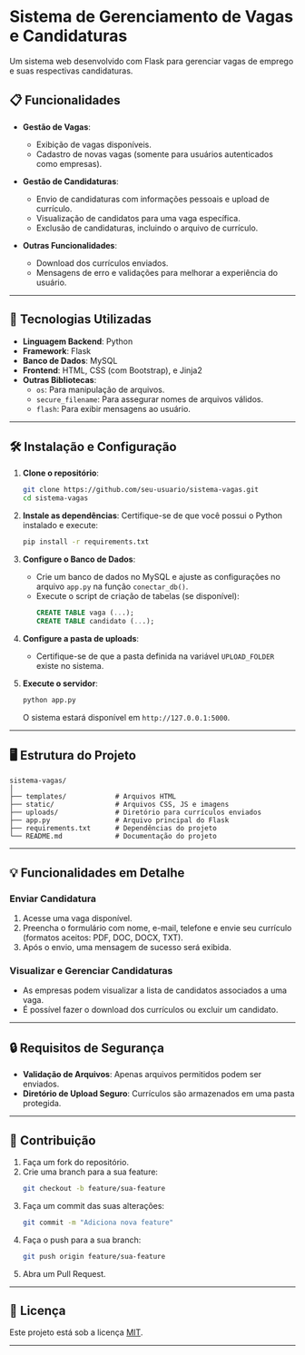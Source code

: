 

# Sistema de Gerenciamento de Vagas e Candidaturas

Um sistema web desenvolvido com Flask para gerenciar vagas de emprego e suas respectivas candidaturas.

## 📋 Funcionalidades

- **Gestão de Vagas**:
  - Exibição de vagas disponíveis.
  - Cadastro de novas vagas (somente para usuários autenticados como empresas).

- **Gestão de Candidaturas**:
  - Envio de candidaturas com informações pessoais e upload de currículo.
  - Visualização de candidatos para uma vaga específica.
  - Exclusão de candidaturas, incluindo o arquivo de currículo.

- **Outras Funcionalidades**:
  - Download dos currículos enviados.
  - Mensagens de erro e validações para melhorar a experiência do usuário.

---

## 🚀 Tecnologias Utilizadas

- **Linguagem Backend**: Python
- **Framework**: Flask
- **Banco de Dados**: MySQL
- **Frontend**: HTML, CSS (com Bootstrap), e Jinja2
- **Outras Bibliotecas**:
  - `os`: Para manipulação de arquivos.
  - `secure_filename`: Para assegurar nomes de arquivos válidos.
  - `flash`: Para exibir mensagens ao usuário.

---

## 🛠️ Instalação e Configuração

1. **Clone o repositório**:
   ```bash
   git clone https://github.com/seu-usuario/sistema-vagas.git
   cd sistema-vagas
   ```

2. **Instale as dependências**:
   Certifique-se de que você possui o Python instalado e execute:
   ```bash
   pip install -r requirements.txt
   ```

3. **Configure o Banco de Dados**:
   - Crie um banco de dados no MySQL e ajuste as configurações no arquivo `app.py` na função `conectar_db()`.
   - Execute o script de criação de tabelas (se disponível):
     ```sql
     CREATE TABLE vaga (...);
     CREATE TABLE candidato (...);
     ```

4. **Configure a pasta de uploads**:
   - Certifique-se de que a pasta definida na variável `UPLOAD_FOLDER` existe no sistema.

5. **Execute o servidor**:
   ```bash
   python app.py
   ```
   O sistema estará disponível em `http://127.0.0.1:5000`.

---

## 🖥️ Estrutura do Projeto

```
sistema-vagas/
│
├── templates/            # Arquivos HTML
├── static/               # Arquivos CSS, JS e imagens
├── uploads/              # Diretório para currículos enviados
├── app.py                # Arquivo principal do Flask
├── requirements.txt      # Dependências do projeto
└── README.md             # Documentação do projeto
```

---

## 💡 Funcionalidades em Detalhe

### Enviar Candidatura
1. Acesse uma vaga disponível.
2. Preencha o formulário com nome, e-mail, telefone e envie seu currículo (formatos aceitos: PDF, DOC, DOCX, TXT).
3. Após o envio, uma mensagem de sucesso será exibida.

### Visualizar e Gerenciar Candidaturas
- As empresas podem visualizar a lista de candidatos associados a uma vaga.
- É possível fazer o download dos currículos ou excluir um candidato.

---

## 🔒 Requisitos de Segurança

- **Validação de Arquivos**: Apenas arquivos permitidos podem ser enviados.
- **Diretório de Upload Seguro**: Currículos são armazenados em uma pasta protegida.

---

## 🤝 Contribuição

1. Faça um fork do repositório.
2. Crie uma branch para a sua feature:
   ```bash
   git checkout -b feature/sua-feature
   ```
3. Faça um commit das suas alterações:
   ```bash
   git commit -m "Adiciona nova feature"
   ```
4. Faça o push para a sua branch:
   ```bash
   git push origin feature/sua-feature
   ```
5. Abra um Pull Request.

---

## 📄 Licença

Este projeto está sob a licença [MIT](LICENSE).

---
